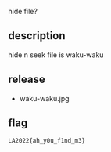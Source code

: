 hide file?

## description

hide n seek file is waku-waku

## release

- waku-waku.jpg

## flag

`LA2022{ah_y0u_f1nd_m3}`
